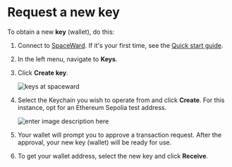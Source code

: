 ﻿---
sidebar_position: 6
---

# Request a new key

To obtain a new **key** (wallet), do this:

1. Connect to [SpaceWard](https://spaceward.buenavista.wardenprotocol.org). If it's your first time, see the [Quick start guide](quick-start).
2. In the left menu, navigate to **Keys**.
3. Click **Create key**.

    ![keys at spaceward](https://i.ibb.co/vkwf2GD/keygeneration.png)

4. Select the Keychain you wish to operate from and click **Create**. For this instance, opt for an Ethereum Sepolia test address.

    ![enter image description here](https://i.ibb.co/X32ZnVC/createkey.png)

5. Your wallet will prompt you to approve a transaction request. After the approval, your new key (wallet) will be ready for use.

6. To get your wallet address, select the new key and click **Receive**.